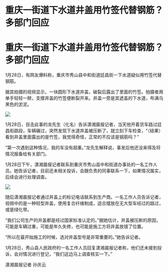 # 重庆一街道下水道井盖用竹签代替钢筋？多部门回应

# 重庆一街道下水道井盖用竹签代替钢筋？多部门回应

1月28日，有网友爆料称，重庆市秀山县中和街道廷昌街一下水道疑似用竹签代替钢筋。

据其拍摄的视频显示，一块圆形下水道井盖，破裂后露出了里面的竹签。拍摄者用单手轻轻一掰，支撑井盖的竹签便断裂开来。井盖一旁是其遮盖的下水道，布满乌黑色的淤泥。

![](https://inews.gtimg.com/om_bt/O8gZvSOe7XmBmEPlio09rgwamhooa-f9KK5Gr4uCU1edYAA/1000)

1月28日，目击此事的龙先生（化名）告诉潇湘晨报记者，当天他开着货车路过廷昌街路段，车辆碾过，突然发现下水道井盖被压断了，就立刻下车检查，“（结果）看到井盖里面露出的是竹签，我觉得奇怪，正常的不应该是钢筋吗？”

“第一次遇到这种情况，我的车没有超重。”龙先生解释说，事发后他还没来得及将情况报备给有关部门。

1月28日下午，潇湘晨报记者联系到重庆市秀山县中和街道办事处的一名工作人员。她告诉记者，目前还未相关投诉，会跟负责的同事联系一下，如果情况属实，后续会进行处理调查。

![](https://inews.gtimg.com/om_bt/OLJ2tJ7vNWDCz8gQXoJMCb6onoaEMPCFBVZKLIwEeidwAAA/1000)

随后潇湘晨报记者通过井盖上的标记电话联系到生产商。一名工作人员告诉记者，视频中的是一种轻型井盖，使用复合纤维制成，适合摆放在无大型车经过的路过，或是绿化带。

“我们公司生产的井盖都是经过国家标准认定的。”据她估计，井盖被压断的原因，可能是车辆过重，可能是年久失修，也可能是施工方将井盖放错了位置。

“所以在最开始施工的时候，选对井盖型号是非常重要的。”她告诉记者。

1月28日，秀山县人民政府的一名工作人员回复潇湘晨报记者称，他们还未接到投诉，会对情况进行登记，“我们这边马上调查核实一下。”

潇湘晨报记者 孙庆云

